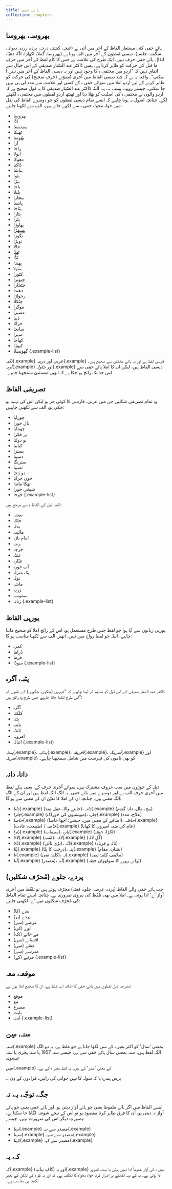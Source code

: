 ```yaml
---
title: ہائے خفی
collection: chapters
---
```


## بھروسہ، بھروسا

ہائے خفی کئی مستعار الفاظ کے آخر میں آتی ہے (غنچہ، کشتہ، درجہ، پردہ، زردہ، دیوانہ، شگفتہ، جلسہ)، دیسی لفظوں کے آخر میں الف ہوتا ہے (بھروسا، گملا، اکھاڑا، اڈّا، دھبّا، انڈا)۔ ہائے خفی حرف نہیں، ایک طرح کی علامت ہے جس کا کام لفظ کے آخر میں حرفِ ما قبل کی حرکت کو ظاہر کرنا ہے۔ ہمیں ڈاکٹر عبد السّتار صدیقی کے اس خیال سے اتفاق نہیں کہ "اردو میں مختفی ہ کا وجود نہیں اور یہ دیسی الفاظ کے آخر میں نہیں آ سکتی"۔ واقعہ یہ ہے کہ چند دیسی الفاظ میں آخری مُصوّتے (حرفِ صحیح) کی حرکت کو ظاہر کرنے کے لیے اردو املا میں سوائے خفی ہ کے کسی اور علامت سے مدد لی ہی نہیں جا سکتی۔ جیسے روپیہ، پیسہ، نہ، پہ، البتّہ ڈاکٹر عبد السّتار صدیقی کا یہ قول صحیح ہے کہ اردو والوں نے مختفی ہ کی اصلیت کو بھُلا دیا اور ٹھیٹھ اردو لفظوں میں مختفی ہ لکھنے لگے۔ چنانچہ اصول یہ ہونا چاہیے کہ ایسے تمام دیسی لفظوں کو جو دوسرے الفاظ کی نقل میں خواہ مخواہ خفی ہ سے لکھے جاتے ہیں، الف سے لکھنا چاہیے:

* بھروسا
* اڈّا
* سندیسا
* ٹھیکا
* بھُوسا
* آرا
* راجا
* آنولا
* دھوکا
* ڈاکیا
* بتاشا
* بٹوا
* بیڑا
* باجا
* بلبلا
* بنجارا
* پانسا
* پٹاخا
* پٹارا
* پٹرا
* پھاوڑا
* پھیپھڑا
* نگوڑا
* توبڑا
* جالا
* ٹھپّا
* ٹڈّا
* پھندا
* ہنڈولا
* کٹورا
* چبوترا
* چٹخارا
* دھندا
* رجواڑا
* چٹکلا
* موگرا
* دسہرا
* ڈبیا
* خراٹا
* سانچا
* سہرا
* کھاجا
* کیوڑا
* گھونسلا
{.example-list}

*تکیہ*{.example} عربی اور *دربیہ*{.example} فارسی لفظ ہے اور یہ ہائے مختفی سے صحیح ہیں۔ *آریہ*{.example} اور *چاولہ*{.example} دیسی الفاظ ہیں، لیکن ان کا املا ہائے خفی سے اس حد تک رائج ہو چکا ہے کہ انھیں مستثنیٰ سمجھنا چاہیے۔

## تصریفی الفاظ

وہ تمام تصریفی شکلیں جن میں عربی، فارسی کا کوئی جز ہو لیکن اس کی تہنید ہو چکی ہو، الف سے لکھنی چاہییں:

* چوراہا
* بال خورا
* چھماہا
* بے فکرا
* نو دولتا
* کبابیا
* بسترا
* دسپنا
* سترنگا
* نصیبا
* دو رُخا
* خون خرابا
* تھکا ماندا
* شیخی خورا
* خوجا
{.example-list}

البتہ ذیل کے الفاظ ہ سے مرجح ہیں:

* نقشہ
* خاکہ
* بدلہ
* مالیدہ
* امام باڑہ
* ہرجہ
* خرچہ
* غنڈہ
* غبّارہ
* آب خورہ
* یک منزلہ
* تولہ
* ماشہ
* زردہ
* سموسہ
* زنانہ
{.example-list}

## یورپی الفاظ

یورپی زبانوں سے آیا ہوا جو لفظ جس طرح مستعمل ہو، اس کے رائج املا کو صحیح ماننا چاہیے، البتّہ جو لفظ رواج میں نہیں، انھیں الف سے لکھنا مناسب ہو گا:

* کمرہ
* ڈراما
* فرما
* سوڈا
{.example-list}

## پٹنہ، آگرہ

ڈاکٹر عبد السّتار صدیقی کے اس قول کو تسلیم کر لینا چاہیے کہ "شہروں (ملکوں، جگہوں) کے ناموں کو اس طرح لکھا جانا چاہیے جس طرح وہ رائج ہیں":

* آگرہ
* کلکتہ
* پٹنہ
* باندہ
* ٹانڈہ
* امروہہ
* انبالہ
{.example-list}

*ہمالہ*{.example}، *ہمالیہ*{.example}، *افریقہ*{.example}، *امریکہ*{.example} اور *مرہٹہ*{.example} کو بھی ناموں کی فہرست میں شامل سمجھنا چاہیے۔

## دانا، دانہ

ذیل کے جوڑوں میں سب حروف مشترک ہیں، سوائے آخری حرف کے، یعنی پہلے لفظ میں آخری حرف الف ہے اور دوسرے میں ہائے خفی۔ یہ الگ الگ لفظ ہیں اور ان کے الگ الگ معنی ہیں۔ چنانچہ ان کے املا کا تعیّن ان کے معنی سے ہو گا:

* *دانا*{.example} (جاننے والا، عقل مند)، *دانہ*{.example} (بیج، مال، دانۂ گندم)
* *چارا*{.example} (مویشیوں کی خوراک)، *چارہ*{.example} (علاج، مدد)
* *خاصا*{.example} (اضافے کے معنی میں، جیسے: اچھا خاصا)، *خاصّہ*{.example} (طبیعت، عادت) / *خاصہ*{.example} (عام کی ضد، امیروں کا کھانا)
* *پارا*{.example} (سیماب)، *پارہ*{.example} (ٹکڑا، حصّہ)
* *لالا*{.example} (لقب)، *لالہ*{.example} (گُلِ لالہ)
* *نالا*{.example} (بڑی نالی)، *نالہ*{.example} (نالہ و فریاد)
* *پتّا*{.example} (درخت کا پتّا)، *پتہ*{.example} (نشان، مقام)
* *نا*{.example} (کلمۂ نفی)، *نہ*{.example} (مخّفف کلمۂ نفی)
* *آنا*{.example} (مصدر)، *آنہ*{.example} (پُرانے روپے کا سولھواں حصّہ)

## پردے، جلوے (مُحرّف شکلیں)

جب ہائے خفی والے الفاظ (پردہ، عرصہ، جلوہ، قصّہ) محرّف ہوتے ہیں تو تلفّظ میں آخری آواز 'ے' ادا ہوتی ہے۔ املا میں بھی تلفّظ کی پیروی ضروری ہے۔ چنانچہ ایسے تمام الفاظ کی مُحرّف شکلوں میں 'ے' لکھنی چاہیے:

* بندے (کا)
* پردے (پر)
* عرصے (سے)
* لوے (کی)
* مے خانے (تک)
* افسانے (میں)
* غصّے (میں)
* مدرسے (سے)
* مرثیے (کے)
{.example-list}

## موقعہ، معہ

مندرجہ ذیل لفظوں میں ہائے خفی کا اضافہ اب غلط ہے، ان کا صحیح املا یوں ہے:

* موقع
* مع
* مصرع
* بابت
* آیت
{.example-list}

## سنہ، سِن

*سنہ*{.example} بمعنی 'سال' کو اکثر بغیر ہ کے سن لکھا جاتا ہے جو غلط ہے۔ یہ دو الگ الگ لفظ ہیں۔ سنہ بمعنی سال ہائے خفی سے ہے، جیسے سنہ 1857 یا سنہ ہجری یا سنہ عیسوی

*سِن*{.example} کے معنی 'عمر' کے ہیں۔ یہ لفظ بغیر ہ کے ہے۔

؎ برس پندرہ یا کہ سولہ کا سِن
جوانی کی راتیں، مُرادوں کے دِن

## جگہ، توجّہ، بہ، تہ

ایسے الفاظ میں اگر ہائے ملفوظ یعنی جو ہائے آواز دیتی ہو، اور ہائے خفی یعنی جو ہائے آواز نہ دیتی ہو، اُن کا فرق ظاہر کرنا مقصود ہو تو اس کے نیچے شوشہ لگایا جا سکتا ہے، بصورتِ دیگر اس کی ضرورت نہیں، جیسے:

* *بہنا*{.example} مصدر سے *بہہ*{.example}
* *سہنا*{.example} مصدر سے *سہہ*{.example}
* *کہنا*{.example} مصدر سے *کہہ*{.example}

## کہ، یہ

*کہ*{.example} (کافِ بیانیہ) اور *یہ*{.example} میں ہ کی آواز عموماً ادا نہیں ہوتی یا بہت کمزور ادا ہوتی ہے۔ یہ کے یہہ لکھنے پر اصرار کرنا خواہ مخواہ کا تکلّف ہے۔ کہ اور یہ کو ہ کی لٹکن کے بغیر لکھنا ہی مناسب ہے۔
